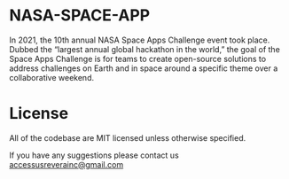 # NASA-SPACE-APP
In 2021, the 10th annual NASA Space Apps Challenge event took place. Dubbed the “largest annual global hackathon in the world,” the goal of the Space Apps Challenge is for teams to create open-source solutions to address challenges on Earth and in space around a specific theme over a collaborative weekend.

# License
All of the codebase are MIT licensed unless otherwise specified.

If you have any suggestions please contact us accessusreverainc@gmail.com
